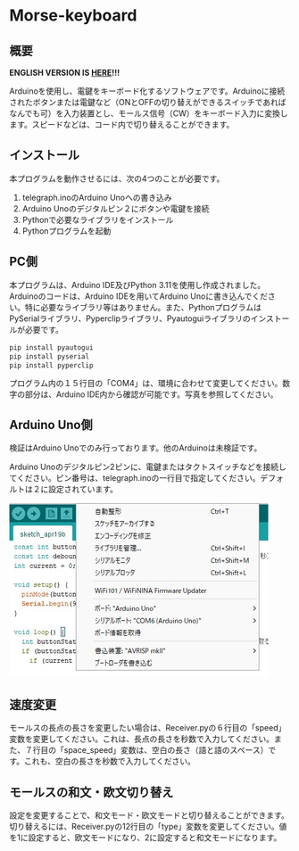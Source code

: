 # Morse-keyboard
## 概要

**ENGLISH VERSION IS [HERE](README-EN.md)!!!**

Arduinoを使用し、電鍵をキーボード化するソフトウェアです。Arduinoに接続されたボタンまたは電鍵など（ONとOFFの切り替えができるスイッチであればなんでも可）を入力装置とし、モールス信号（CW）をキーボード入力に変換します。スピードなどは、コード内で切り替えることができます。

## インストール

本プログラムを動作させるには、次の4つのことが必要です。

1. telegraph.inoのArduino Unoへの書き込み
2. Arduino Unoのデジタルピン２にボタンや電鍵を接続
3. Pythonで必要なライブラリをインストール
4. Pythonプログラムを起動

## PC側

本プログラムは、Arduino IDE及びPython 3.11を使用し作成されました。Arduinoのコードは、Arduino IDEを用いてArduino Unoに書き込んでください。特に必要なライブラリ等はありません。また、PythonプログラムはPySerialライブラリ、Pyperclipライブラリ、Pyautoguiライブラリのインストールが必要です。

```
pip install pyautogui
pip install pyserial
pip install pyperclip
```

プログラム内の１５行目の「COM4」は、環境に合わせて変更してください。数字の部分は、Arduino IDE内から確認が可能です。写真を参照してください。

## Arduino Uno側

検証はArduino Unoでのみ行っております。他のArduinoは未検証です。

Arduino Unoのデジタルピン2ピンに、電鍵またはタクトスイッチなどを接続してください。ピン番号は、telegraph.inoの一行目で指定してください。デフォルトは２に設定されています。


![Arduino-IDE](/arduino-ide.jpg) 

## 速度変更

モールスの長点の長さを変更したい場合は、Receiver.pyの６行目の「speed」変数を変更してください。これは、長点の長さを秒数で入力してください。また、７行目の「space_speed」変数は、空白の長さ（語と語のスペース）です。これも、空白の長さを秒数で入力してください。

## モールスの和文・欧文切り替え

設定を変更することで、和文モード・欧文モードと切り替えることができます。切り替えるには、Receiver.pyの12行目の「type」変数を変更してください。値を1に設定すると、欧文モードになり、2に設定すると和文モードになります。